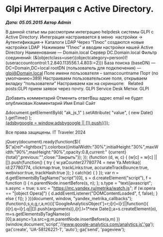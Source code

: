 # Glpi Интеграция с Active Directory.                	  
***Дата: 05.05.2015 Автор Admin***

В данной статье мы рассмотрим интеграцию helpdesk системы GLPI с Active Directory.
Интеграция настраивается в меню  настройки -&gt; Аутентификация-&gt; Каталоги LDAP
Через “Плюс” создаются новые настройки LDAP 
Нажимаем “Плюс” и вводим настройки нашей Active Directory
Наименование &#8212; Domain.local
Сервер DC.Domain.local
Фильтр соединений:
(&amp;(objectclass=user)(objectcategory=person)(!(useraccountcontrol:1.2.840.113556.1.4.803:=2)))
База поиска (baseDN) &#8212; DC=Domain,DC=local
rootDN (пользователь для подключения) &#8212; glpi@Domain.local
Поле имени пользователя – samaccountname
Порт (по умолчанию=389)
Настраиваем пользовательские поля, открываем вкладку “пользователи”
Настраиваем как на скриншоте:
&nbsp;
Related posts:GLPI прием заявок через почту.
 GLPI Service Desk 
 Метки: GLPI  
                        
Добавить комментарий Отменить ответВаш адрес email не будет опубликован.Комментарий Имя 
Email 
Сайт 
 
&#916;document.getElementById( "ak_js_1" ).setAttribute( "value", ( new Date() ).getTime() );	
<ins class="adsbygoogle"
style="display:block"
data-ad-client="ca-pub-1890562251101921"
data-ad-slot="9117958896"
data-ad-format="auto">
(adsbygoogle = window.adsbygoogle || []).push({});
  
Все права защищены. IT Traveler 2024 
                            
jQuery(document).ready(function($){
$("a[rel*=lightbox]").colorbox({initialWidth:"30%",initialHeight:"30%",maxWidth:"90%",maxHeight:"90%",opacity:0.8,current:" {current}  {total}",previous:"",close:"Закрыть"});
});
(function (d, w, c) {
(w[c] = w[c] || []).push(function() {
try {
w.yaCounter27780774 = new Ya.Metrika({
id:27780774,
clickmap:true,
trackLinks:true,
accurateTrackBounce:true,
webvisor:true,
trackHash:true
});
} catch(e) { }
});
var n = d.getElementsByTagName("script")[0],
s = d.createElement("script"),
f = function () { n.parentNode.insertBefore(s, n); };
s.type = "text/javascript";
s.async = true;
s.src = "https://mc.yandex.ru/metrika/watch.js";
if (w.opera == "[object Opera]") {
d.addEventListener("DOMContentLoaded", f, false);
} else { f(); }
})(document, window, "yandex_metrika_callbacks");
(function(i,s,o,g,r,a,m){i['GoogleAnalyticsObject']=r;i[r]=i[r]||function(){
(i[r].q=i[r].q||[]).push(arguments)},i[r].l=1*new Date();a=s.createElement(o),
m=s.getElementsByTagName(o)[0];a.async=1;a.src=g;m.parentNode.insertBefore(a,m)
})(window,document,'script','//www.google-analytics.com/analytics.js','ga');
ga('create', 'UA-58126221-1', 'auto');
ga('send', 'pageview');
